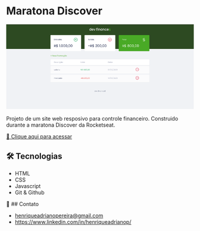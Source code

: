 # Maratona Discover

![preview](./.github/preview.png)

Projeto de um site web resposivo para controle financeiro. Construido durante a maratona Discover da Rocketseat.

[🔗 Clique aqui para acessar](https://henriqueapereira.github.io/maratona-discover/)

## 🛠️ Tecnologias

- HTML
- CSS
- Javascript
- Git & Github

📧 ## Contato

- henriqueadrianopereira@gmail.com
- https://www.linkedin.com/in/henriqueadrianop/
